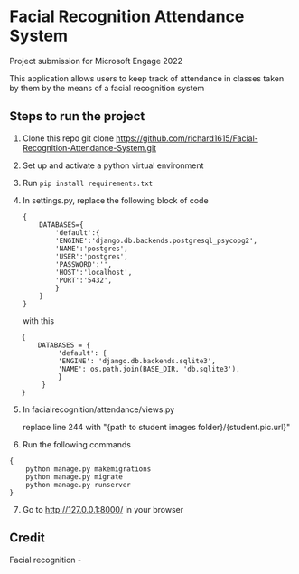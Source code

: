 # Facial Recognition Attendance System
Project submission for Microsoft Engage 2022

This application allows users to keep track of attendance in classes taken by them by the means of a facial recognition system

## Steps to run the project

1. Clone this repo
    git clone https://github.com/richard1615/Facial-Recognition-Attendance-System.git

2. Set up and activate a python virtual environment

3. Run `pip install requirements.txt`

4. In settings.py, replace the following block of code 

    ```
    {
        DATABASES={
            'default':{
            'ENGINE':'django.db.backends.postgresql_psycopg2',
            'NAME':'postgres',
            'USER':'postgres',
            'PASSWORD':'',
            'HOST':'localhost',
            'PORT':'5432',
            }
        }
    }

    ```

   with this

```
   {
       DATABASES = {
            'default': {
            'ENGINE': 'django.db.backends.sqlite3',
            'NAME': os.path.join(BASE_DIR, 'db.sqlite3'),
            }
        }
   }
```

5. In facialrecognition/attendance/views.py

    replace line 244 with "{path to student images folder}/{student.pic.url}"

6. Run the following commands

```
{
    python manage.py makemigrations
    python manage.py migrate
    python manage.py runserver
}
```
7. Go to http://127.0.0.1:8000/ in your browser
## Credit

Facial recognition - 
